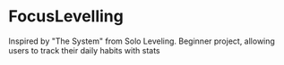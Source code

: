 # FocusLevelling
Inspired by "The System" from Solo Leveling.
Beginner project, allowing users to track their daily habits with stats
